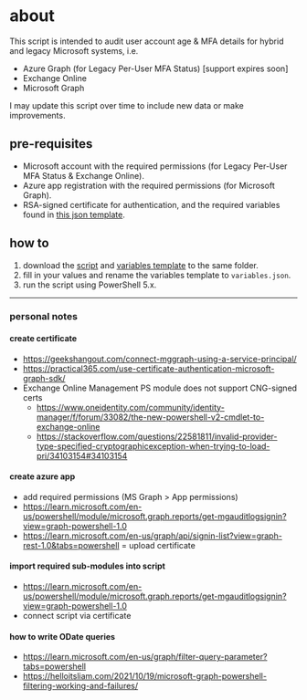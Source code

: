 # about
This script is intended to audit user account age & MFA details for hybrid and legacy Microsoft systems, i.e.
- Azure Graph (for Legacy Per-User MFA Status) [support expires soon]
- Exchange Online
- Microsoft Graph

I may update this script over time to include new data or make improvements.

## pre-requisites
- Microsoft account with the required permissions (for Legacy Per-User MFA Status & Exchange Online).
- Azure app registration with the required permissions (for Microsoft Graph).
- RSA-signed certificate for authentication, and the required variables found in [this json template](variables_template.json).

## how to
1. download the [script](Get-CustomUserReport.ps1) and [variables template](variables_template.json) to the same folder.
2. fill in your values and rename the variables template to `variables.json`.
3. run the script using PowerShell 5.x.

---
### personal notes
#### create certificate
- https://geekshangout.com/connect-mggraph-using-a-service-principal/
- https://practical365.com/use-certificate-authentication-microsoft-graph-sdk/
- Exchange Online Management PS module does not support CNG-signed certs
  - https://www.oneidentity.com/community/identity-manager/f/forum/33082/the-new-powershell-v2-cmdlet-to-exchange-online
  - https://stackoverflow.com/questions/22581811/invalid-provider-type-specified-cryptographicexception-when-trying-to-load-pri/34103154#34103154

#### create azure app
- add required permissions (MS Graph > App permissions)
- https://learn.microsoft.com/en-us/powershell/module/microsoft.graph.reports/get-mgauditlogsignin?view=graph-powershell-1.0
- https://learn.microsoft.com/en-us/graph/api/signin-list?view=graph-rest-1.0&tabs=powershell
= upload certificate

#### import required sub-modules into script
- https://learn.microsoft.com/en-us/powershell/module/microsoft.graph.reports/get-mgauditlogsignin?view=graph-powershell-1.0
- connect script via certificate

#### how to write ODate queries
- https://learn.microsoft.com/en-us/graph/filter-query-parameter?tabs=powershell
- https://helloitsliam.com/2021/10/19/microsoft-graph-powershell-filtering-working-and-failures/
